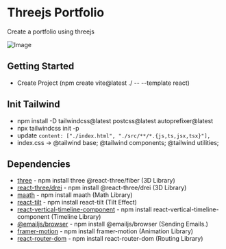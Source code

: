 # Threejs Portfolio

Create a portfolio using threejs

![Image](https://github.com/nuhptr/threejs-portfolio/assets/50306963/99c4306e-2a25-49b3-a8f5-4c09190fb65b)

## Getting Started

-  Create Project (npm create vite@latest ./ -- --template react)

## Init Tailwind

-  npm install -D tailwindcss@latest postcss@latest autoprefixer@latest
-  npx tailwindcss init -p
-  update `content: ["./index.html", "./src/**/*.{js,ts,jsx,tsx}"],`
-  index.css -> @tailwind base; @tailwind components; @tailwind utilities;

## Dependencies

-  [three](https://docs.pmnd.rs/react-three-fiber/getting-started/introduction) - npm install three @react-three/fiber (3D Library)
-  [react-three/drei](https://docs.pmnd.rs/drei/introduction) - npm install @react-three/drei (3D Library)
-  [maath](https://github.com/pmndrs/maath) - npm install maath (Math Library)
-  [react-tilt](https://www.npmjs.com/package/react-tilt) - npm install react-tilt (Tilt Effect)
-  [react-vertical-timeline-component](https://www.npmjs.com/package/react-vertical-timeline-component) - npm install react-vertical-timeline-component (Timeline Library)
-  [@emailjs/browser](https://www.npmjs.com/package/@emailjs/browser) - npm install @emailjs/browser (Sending Emails.)
-  [framer-motion](https://www.npmjs.com/package/framer-motion) - npm install framer-motion (Animation Library)
-  [react-router-dom](https://www.npmjs.com/package/react-router-dom) - npm install react-router-dom (Routing Library)
